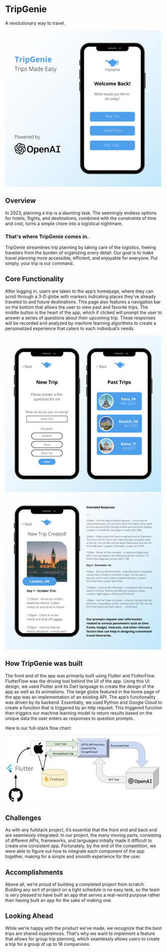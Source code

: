 # TripGenie

A revolutionary way to travel.

<!-- ![Home Page](https://github.com/danielgao20/TripGenie/blob/master/images/homepage.png) -->
<img src="https://github.com/danielgao20/TripGenie/blob/master/images/homepage.png" alt="Home Page" width="500">

## Overview

In 2023, planning a trip is a daunting task. The seemingly endless options for hotels, flights, and destinations, combined with the constraints of time and cost, turns a simple chore into a logistical nightmare. 

### That's where TripGenie comes in. 

TripGenie streamlines trip planning by taking care of the logistics, freeing travelers from the burden of organizing every detail. Our goal is to make travel planning more accessible, efficient, and enjoyable for everyone. Put simply, your trip is our command.

## Core Functionality

After logging in, users are taken to the app’s homepage, where they can scroll through a 3-D globe with markers indicating places they’ve already traveled to and future destinations. This page also features a navigation bar on the bottom that allows the user to view past and favorite trips. The middle button is the heart of the app, which if clicked will prompt the user to answer a series of questions about their upcoming trip. These responses will be recorded and analyzed by machine learning algorithms to create a personalized experience that caters to each individual’s needs.

<img src="https://github.com/danielgao20/TripGenie/blob/master/images/trippages.png" alt="Trip Pages" width="500">
<img src="https://github.com/danielgao20/TripGenie/blob/master/images/itinerarypage.png" alt="Itinerary Page" width="500">

## How TripGenie was built

The front end of the app was primarily built using Flutter and FlutterFlow. FlutterFlow was the driving tool behind the UI of the app. Using this UI design, we used Flutter and its Dart language to create the design of the app as well as its animations. The large globe featured in the home page of the app was an implementation of an existing API. The app’s functionality was driven by its backend. Essentially, we used Python and Google Cloud to create a function that is triggered by an http request. This triggered function then triggers our machine learning model to return results based on the unique data the user enters as responses to question prompts.  

Here is our full-stack flow chart:

<img src="https://github.com/danielgao20/TripGenie/blob/master/images/tripgenieflow.jpg" alt="Flow Chart" width="500">

## Challenges

As with any fullstack project, it’s essential that the front end and back end are seamlessly integrated. In our project, the many moving parts, consisting of different APIs, frameworks, and languages initially made it difficult to create one consistent app. Fortunately, by the end of the competition, we were able to figure out how to integrate each component of the app together, making for a simple and smooth experience for the user.

## Accomplishments 

Above all, we’re proud of building a completed project from scratch. Building any sort of project on a tight schedule is no easy task, so the team is very pleased to have built an app that serves a real-world purpose rather than having built an app for the sake of making one. 

## Looking Ahead

While we're happy with the product we've made, we recognize that the best trips are shared expereinces. That's why we want to implement a feature that allows for group trip planning, which seamlessly allows users to create a trip for a group of up to 18 companions.
